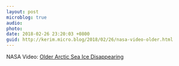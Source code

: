 ```yaml
---
layout: post
microblog: true
audio: 
photo: 
date: 2018-02-26 23:20:03 +0800
guid: http://kerim.micro.blog/2018/02/26/nasa-video-older.html
---
```

NASA Video: [Older Arctic Sea Ice Disappearing](https://youtu.be/Vj1G9gqhkYA)
